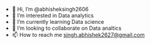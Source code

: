 - 👋 Hi, I’m @abhisheksingh2606
- 👀 I’m interested in Data analytics
- 🌱 I’m currently learning Data science
- 💞️ I’m looking to collaborate on Data analtics
- 📫 How to reach me singh.abhishek2627@gmail.com

<!---
abhisheksingh2606/abhisheksingh2606 is a ✨ special ✨ repository because its `README.md` (this file) appears on your GitHub profile.
You can click the Preview link to take a look at your changes.
--->
